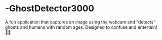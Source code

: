 # -GhostDetector3000
A fun application that captures an image using the webcam and "detects" ghosts and humans with random ages. Designed to confuse and entertain! 👻😆
